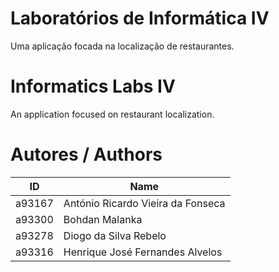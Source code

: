 # Laboratórios de Informática IV
Uma aplicação focada na localização de restaurantes.

# Informatics Labs IV
An application focused on restaurant localization.

# Autores / Authors
| ID | Name |
|----|------|
| a93167 | António Ricardo Vieira da Fonseca |
| a93300 | Bohdan Malanka |
| a93278 | Diogo da Silva Rebelo |
| a93316 | Henrique José Fernandes Alvelos |